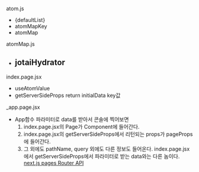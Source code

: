 
atom.js
- {defaultList}
- atomMapKey
- atomMap

atomMap.js
- jotaiHydrator
	- 

index.page.jsx
- useAtomValue
- getServerSideProps return initialData key값

\_app.page.jsx
- App함수 파라미터로 data를 받아서 콘솔에 찍어보면
  1) index.page.jsx의 Page가 Component에 들어간다.
  2) index.page.jsx의 getServerSideProps에서 리턴되는 props가 pageProps에 들어간다.
  3) 그 외에도 pathName, query 외에도 다른 정보도 들어온다.
index.page.jsx에서 getServerSideProps에서 파라미터로 받는 data와는 다른 놈이다.
[next.js pages Router API](https://nextjs.org/docs/pages/building-your-application/rendering)


